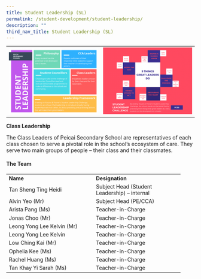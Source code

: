 ```yaml
---
title: Student Leadership (SL)
permalink: /student-development/student-leadership/
description: ""
third_nav_title: Student Leadership (SL)
---
```

<table>
<tbody>
<tr>
<th><img src="/images/student leadership1.jpg" style="width: 100%;"><br>	
</th><td><img src="/images/student leadership12.jpg" style="width: 100%;"><br>	
</td></tr>
</tbody>
</table>
<b>Class Leadership </b>
<p>The Class Leaders of Peicai Secondary School are representatives of each class chosen to serve a pivotal role in the school’s ecosystem of care. They serve two main groups of people – their class and their classmates.</p>
<h4><strong>The Team</strong></h4>
<table width="439">
<tbody>
<tr>
<td width="219"><strong>Name</strong></td>
<td width="219"><strong>Designation</strong></td>
</tr>
<tr>
<td width="219">Tan Sheng Ting Heidi</td>
<td width="219">Subject Head (Student Leadership) – internal</td>
</tr>
<tr>
<td width="219">Alvin Yeo (Mr)</td>
<td width="219">Subject Head (PE/CCA)</td>
</tr>
<tr>
<td width="219">Arista Pang (Ms)</td>
<td width="219">Teacher-in-Charge</td>
</tr>
<tr>
<td width="219">Jonas Choo (Mr)</td>
<td width="219">Teacher-in-Charge</td>
</tr>
<tr>
<td width="219">Leong Yong Lee Kelvin (Mr)</td>
<td width="219">Teacher-in-Charge</td>
</tr>
<tr>
<td width="219">Leong Yong Lee Kelvin</td>
<td width="219">Teacher-in-Charge</td>
</tr>
<tr>
<td width="219">Low Ching Kai (Mr)</td>
<td width="219">Teacher-in-Charge</td>
</tr>
<tr>
<td width="219">Ophelia Kee (Ms)</td>
<td width="219">Teacher-in-Charge</td>
</tr>
<tr>
<td width="219">Rachel Huang (Ms)</td>
<td width="219">Teacher-in-Charge</td>
</tr>
<tr>
<td width="219">Tan Khay Yi Sarah (Ms)</td>
<td width="219">Teacher-in-Charge</td>
</tr>
</tbody>
</table>